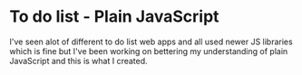 # To do list - Plain JavaScript



I've seen alot of different to do list web apps and all used newer JS libraries which is fine but I've been working on bettering my understanding of plain JavaScript and this is what I created.
